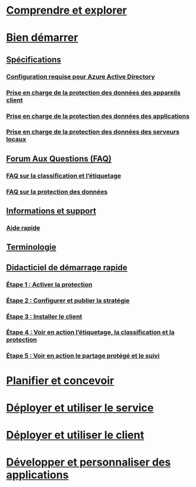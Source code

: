 # [Comprendre et explorer](/information-protection/understand-explore/what-is-information-protection)
# [Bien démarrer](requirements-azure-rms.md)
## [Spécifications](requirements.md)
### [Configuration requise pour Azure Active Directory](requirements-azure-ad.md)
### [Prise en charge de la protection des données des appareils client](requirements-client-devices.md)
### [Prise en charge de la protection des données des applications](requirements-applications.md)
### [Prise en charge de la protection des données des serveurs locaux](requirements-servers.md)
## [Forum Aux Questions (FAQ)](faqs.md)
### [FAQ sur la classification et l’étiquetage](faqs-infoprotect.md)
### [FAQ sur la protection des données](faqs-rms.md)
## [Informations et support](information-support.md)
### [Aide rapide](help-bot.md)
## [Terminologie](terminology.md)
## [Didacticiel de démarrage rapide](infoprotect-quick-start-tutorial.md)
### [Étape 1 : Activer la protection](infoprotect-tutorial-step1.md)
### [Étape 2 : Configurer et publier la stratégie](infoprotect-tutorial-step2.md)
### [Étape 3 : Installer le client](infoprotect-tutorial-step3.md)
### [Étape 4 : Voir en action l’étiquetage, la classification et la protection](infoprotect-tutorial-step4.md)
### [Étape 5 : Voir en action le partage protégé et le suivi](infoprotect-tutorial-step5.md)
# [Planifier et concevoir](/information-protection/plan-design/deployment-roadmap)
# [Déployer et utiliser le service](/information-protection/deploy-use/activate-service)
# [Déployer et utiliser le client](/information-protection/rms-client/use-client)
# [Développer et personnaliser des applications](/information-protection/develop/developers-guide)

